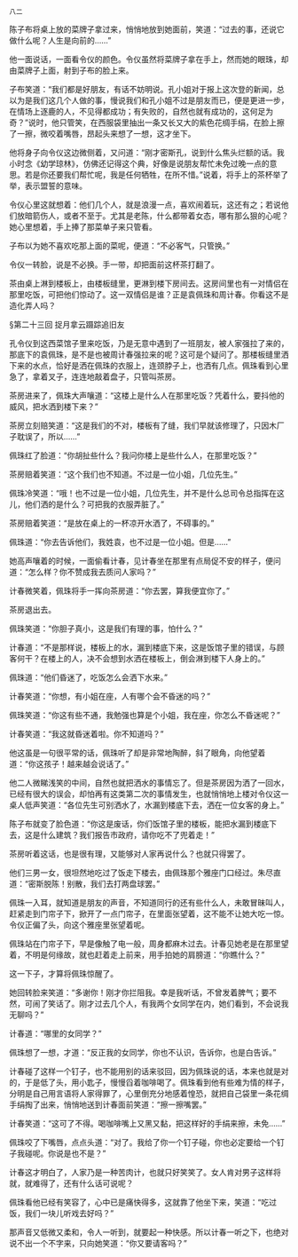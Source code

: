     八二 

   陈子布将桌上放的菜牌子拿过来，悄悄地放到她面前，笑道：“过去的事，还说它做什么呢？人生是向前的……”

   他一面说话，一面看令仪的颜色。令仪虽然将菜牌子拿在手上，然而她的眼珠，却由菜牌子上面，射到子布的脸上来。

   子布笑道：“我们都是好朋友，有话不妨明说。孔小姐对于报上这次登的新闻，总以为是我们这几个人做的事，慢说我们和孔小姐不过是朋友而已，便是更进一步，在情场上逐鹿的人，不见得都成功；有失败的，自然也就有成功的，这何足为奇？”说时，他只管笑，在西服袋里抽出一条又长又大的紫色花绸手绢，在脸上擦了一擦，微咬着嘴唇，昂起头来想了一想，这才坐下。

   他将身子向令仪这边微侧着，又问道：“刚才密斯孔，说到什么焦头烂额的话。我小时念《幼学琼林》，仿佛还记得这个典，好像是说朋友帮忙未免过晚一点的意思。若是你还要我们帮忙呢，我是任何牺牲，在所不惜。”说着，将手上的茶杯举了举，表示盟誓的意味。

   令仪心里这就想着：他们几个人，就是浪漫一点，喜欢闹着玩，这还有之；若说他们放暗箭伤人，或者不至于。尤其是老陈，什么都带着女态，哪有那么狠的心呢？她心里想着，手上捧了那菜单子来只管看。

   子布以为她不喜欢吃那上面的菜呢，便道：“不必客气，只管换。”

   令仪一转脸，说是不必换。手一带，却把面前这杯茶打翻了。

   茶由桌上淋到楼板上，由楼板缝里，更淋到楼下房间去。这房间里也有一对情侣在那里吃饭，可把他们惊动了。这一双情侣是谁？正是袁佩珠和周计春。你看这不是造化弄人吗？

   §第二十三回 捉月拿云蹑踪追旧友

   孔令仪到这西菜馆子里来吃饭，乃是无意中遇到了一班朋友，被人家强拉了来的，那底下的袁佩珠，是不是也被周计春强拉来的呢？这可是个疑问了。那楼板缝里洒下来的水点，恰好是洒在佩珠的衣服上，连颈脖子上，也洒有几点。佩珠看到心里急了，拿着叉子，连连地敲着盘子，只管叫茶房。

   茶房进来了，佩珠大声嚷道：“这楼上是什么人在那里吃饭？凭着什么，要抖他的威风，把水洒到楼下来？”

   茶房立刻赔笑道：“这是我们的不对，楼板有了缝，我们早就该修理了，只因木厂子耽误了，所以……”

   佩珠红了脸道：“你胡扯些什么？我问你楼上是些什么人，在那里吃饭？”

   茶房赔着笑道：“这个我们也不知道。不过是一位小姐，几位先生。”

   佩珠冷笑道：“哦！也不过是一位小姐，几位先生，并不是什么总司令总指挥在这儿，他们洒的是什么？可把我的衣服弄脏了。”

   茶房赔着笑道：“是放在桌上的一杯凉开水洒了，不碍事的。”

   佩珠道：“你去告诉他们，我姓袁，也不过是一位小姐。但是……”

   她高声嚷着的时候，一面偷看计春，见计春坐在那里有点局促不安的样子，便问道：“怎么样？你不赞成我去质问人家吗？”

   计春微笑着，佩珠将手一挥向茶房道：“你去罢，算我便宜你了。”

   茶房退出去。

   佩珠笑道：“你胆子真小，这是我们有理的事，怕什么？”

   计春道：“不是那样说，楼板上的水，漏到楼底下来，这是饭馆子里的错误，与顾客何干？在楼上的人，决不会想到水洒在楼板上，倒会淋到楼下人身上的。”

   佩珠道：“他们昏迷了，吃饭怎么会洒下水来。”

   计春笑道：“你想，有小姐在座，人有哪个会不昏迷的吗？”

   佩珠笑道：“你这有些不通，我勉强也算是个小姐，我在座，你怎么不昏迷呢？”

   计春笑道：“我这就昏迷着啦。你不知道吗？”

   他这虽是一句很平常的话，佩珠听了却是非常地陶醉，斜了眼角，向他望着道：“你这孩子！越来越会说话了。”

   他二人微睇浅笑的中间，自然也就把洒水的事情忘了。但是茶房因为洒了一回水，已经有很大的误会，却怕再有这类第二次的事情发生，也就悄悄地上楼对令仪这一桌人低声笑道：“各位先生可别洒水了，水漏到楼底下去，洒在一位女客的身上。”

   陈子布就变了脸色道：“你这是废话，你们饭馆子里的楼板，能把水漏到楼底下去，这是什么建筑？我们报告市政府，请你吃不了兜着走！”

   茶房听着这话，也是很有理，又能够对人家再说什么？也就只得罢了。

   他们三男一女，很坦然地吃过了饭走下楼去，由佩珠那个雅座门口经过。朱尽直道：“密斯脱陈！别散，我们去打两盘球罢。”

   佩珠一入耳，就知道是朋友的声音，不知道同行的还有些什么人，未敢冒昧叫人，赶紧走到门帘子下，掀开了一点门帘子，在里面张望着，这不能不让她大吃一惊。令仪正偏了头，向这个雅座里张望着呢。

   佩珠站在门帘子下，早是像触了电一般，周身都麻木过去。计春见她老是在那里望着，不明是何缘故，就也赶着走上前来，用手拍她的肩膀道：“你瞧什么？”

   这一下子，才算将佩珠惊醒了。

   她回转脸来笑道：“多谢你！刚才你拦阻我。幸是我听话，不曾发着脾气；要不然，可闹了笑话了。刚才过去几个人，有我两个女同学在内，她们看到，不会说我无聊吗？”

   计春道：“哪里的女同学？”

   佩珠想了一想，才道：“反正我的女同学，你也不认识，告诉你，也是白告诉。”

   计春碰了这样一个钉子，也不能用别的话来驳回，因为佩珠说的话，本来也就是对的，于是低了头，用小匙子，慢慢舀着咖啡喝了。佩珠看到他有些难为情的样子，分明是自己用言语将人家得罪了，心里倒充分地感着惶恐，就把自己袋里一条花绸手绢掏了出来，悄悄地送到计春面前笑道：“擦一擦嘴罢。”

   计春笑道：“这可了不得。喝咖啡嘴上又黑又黏，把这样好的手绢来擦，未免……”

   佩珠咬了下嘴唇，点点头道：“对了。我给了你一个钉子碰，你也必定要给一个钉子我碰呢。你说是也不是？”

   计春这才明白了，人家乃是一种苦肉计，也就只好笑笑了。女人肯对男子这样将就，就难得了，还有什么话可说呢？

   佩珠看他已经有笑容了，心中已是痛快得多，这就靠了他坐下来，笑道：“吃过饭，我们一块儿听戏去好吗？”

   那声音又低微又柔和，令人一听到，就要起一种快感。所以计春一听之下，也绝对说不出一个不字来，只向她笑道：“你又要请客吗？”

